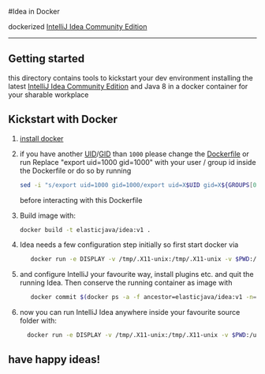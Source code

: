 #Idea in Docker

dockerized [IntelliJ Idea Community Edition](https://www.jetbrains.com/idea/)

****

## Getting started

this directory contains tools to kickstart your dev environment
installing the latest [IntelliJ Idea Community Edition](https://www.jetbrains.com/idea/)
and Java 8 in a docker container for your sharable workplace

## Kickstart with Docker

1.   [install docker](https://docs.docker.com/engine/installation/linux/ubuntulinux/)
1.   if you have another [UID](https://en.wikipedia.org/wiki/User_identifier)/[GID](https://en.wikipedia.org/wiki/Group_identifier) than `1000` 
please change the [Dockerfile](Dockerfile) or run 
     Replace "export uid=1000 gid=1000" with your user / group id inside the Dockerfile
     or do so by running
     ```bash
     sed -i "s/export uid=1000 gid=1000/export uid=X$UID gid=X${GROUPS[0]}/" Dockerfile
     ```
     before interacting with this  Dockerfile

1.   Build image with:
     ```bash
     docker build -t elasticjava/idea:v1 .
     ```
    
1.   Idea needs a few configuration step initially
       so first start docker via
     ```bash
        docker run -e DISPLAY -v /tmp/.X11-unix:/tmp/.X11-unix -v $PWD:/usr/local/src --net=host elasticjava/idea:v1
     ```
1.   and configure IntelliJ your favourite way, install plugins etc. and quit the running Idea. Then conserve the running      container as image with
     ```bash
        docker commit $(docker ps -a -f ancestor=elasticjava/idea:v1 -n=1 -q) idea
     ```
    
1.   now you can run IntelliJ Idea anywhere inside your favourite source folder with:
     ```bash
       docker run -e DISPLAY -v /tmp/.X11-unix:/tmp/.X11-unix -v $PWD:/usr/local/src --net=host idea
     ```

##     have happy ideas!
    
    
